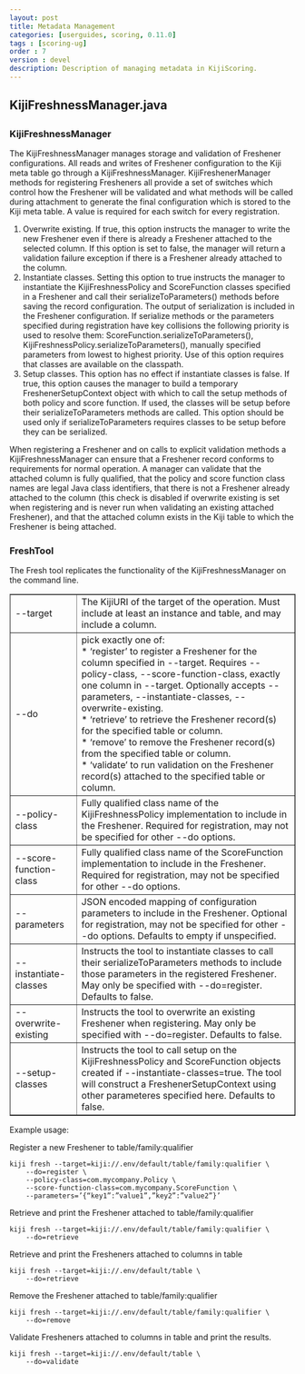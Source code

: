```yaml
---
layout: post
title: Metadata Management
categories: [userguides, scoring, 0.11.0]
tags : [scoring-ug]
order : 7
version : devel
description: Description of managing metadata in KijiScoring.
---
```


<div id="accordion-container">
  <h2 class="accordion-header"> KijiFreshnessManager.java </h2>
    <div class="accordion-content">
    <script src="http://gist-it.appspot.com/github/kijiproject/kiji-scoring/raw/kiji-scoring-0.11.0/src/main/java/org/kiji/scoring/KijiFreshnessManager.java"> </script>
  </div>
</div>

<h3 style="margin-top:0px;padding-top:10px;"> KijiFreshnessManager </h3>
The KijiFreshnessManager manages storage and validation of Freshener configurations. All reads and writes of Freshener configuration to the Kiji meta table go through a KijiFreshnessManager. KijiFreshenerManager methods for registering Fresheners all provide a set of switches which control how the Freshener will be validated and what methods will be called during attachment to generate the final configuration which is stored to the Kiji meta table. A value is required for each switch for every registration.

1. Overwrite existing. If true, this option instructs the manager to write the new Freshener even if there is already a Freshener attached to the selected column. If this option is set to false, the manager will return a validation failure exception if there is a Freshener already attached to the column.
2. Instantiate classes. Setting this option to true instructs the manager to instantiate the KijiFreshnessPolicy and ScoreFunction classes specified in a Freshener and call their serializeToParameters() methods before saving the record configuration. The output of serialization is included in the Freshener configuration. If serialize methods or the parameters specified during registration have key collisions the following priority is used to resolve them: ScoreFunction.serializeToParameters(), KijiFreshnessPolicy.serializeToParameters(), manually specified parameters from lowest to highest priority. Use of this option requires that classes are available on the classpath.
3. Setup classes. This option has no effect if instantiate classes is false. If true, this option causes the manager to build a temporary FreshenerSetupContext object with which to call the setup methods of both policy and score function. If used, the classes will be setup before their serializeToParameters methods are called. This option should be used only if serializeToParameters requires classes to be setup before they can be serialized.

When registering a Freshener and on calls to explicit validation methods a KijiFreshnessManager can ensure that a Freshener record conforms to requirements for normal operation. A manager can validate that the attached column is fully qualified, that the policy and score function class names are legal Java class identifiers, that there is not a Freshener already attached to the column (this check is disabled if overwrite existing is set when registering and is never run when validating an existing attached Freshener), and that the attached column exists in the Kiji table to which the Freshener is being attached.

<h3 style="margin-top:0px;padding-top:10px;"> FreshTool </h3>
The Fresh tool replicates the functionality of the KijiFreshnessManager on the command line.

<table  border="1">
  <tr><td>--target</td><td>The KijiURI of the target of the operation. Must include at least an instance and table, and may include a column.</td></tr>
  <tr><td>--do</td><td>pick exactly one of:<br>
* ‘register’ to register a Freshener for the column specified in --target. Requires --policy-class, --score-function-class, exactly one column in --target. Optionally accepts --parameters, --instantiate-classes, --overwrite-existing.<br>
* ‘retrieve’ to retrieve the Freshener record(s) for the specified table or column.<br>
* ‘remove’ to remove the Freshener record(s) from the specified table or column.<br>
* ‘validate’ to run validation on the Freshener record(s) attached to the specified table or column.</td></tr>
  <tr><td>--policy-class</td><td>Fully qualified class name of the KijiFreshnessPolicy implementation to include in the Freshener. Required for registration, may not be specified for other --do options.</td></tr>
  <tr><td>--score-function-class</td><td>Fully qualified class name of the ScoreFunction implementation to include in the Freshener. Required for registration, may not be specified for other --do options.</td></tr>
  <tr><td>--parameters</td><td>JSON encoded mapping of configuration parameters to include in the Freshener. Optional for registration, may not be specified for other --do options. Defaults to empty if unspecified.</td></tr>
  <tr><td>--instantiate-classes</td><td>Instructs the tool to instantiate classes to call their serializeToParameters methods to include those parameters in the registered Freshener. May only be specified with --do=register. Defaults to false.</td></tr>
  <tr><td>--overwrite-existing</td><td>Instructs the tool to overwrite an existing Freshener when registering. May only be specified with --do=register. Defaults to false.</td></tr>
  <tr><td>--setup-classes</td><td>Instructs the tool to call setup on the KijiFreshnessPolicy and ScoreFunction objects created if --instantiate-classes=true. The tool will construct a FreshenerSetupContext using other parameteres specified here. Defaults to false.</td></tr>
</table>

Example usage:

Register a new Freshener to table/family:qualifier

    kiji fresh --target=kiji://.env/default/table/family:qualifier \
        --do=register \
        --policy-class=com.mycompany.Policy \
        --score-function-class=com.mycompany.ScoreFunction \
        --parameters=’{“key1”:”value1”,”key2”:”value2”}’

Retrieve and print the Freshener attached to table/family:qualifier

    kiji fresh --target=kiji://.env/default/table/family:qualifier \
        --do=retrieve

Retrieve and print the Fresheners attached to columns in table

    kiji fresh --target=kiji://.env/default/table \
        --do=retrieve

Remove the Freshener attached to table/family:qualifier

    kiji fresh --target=kiji://.env/default/table/family:qualifier \
        --do=remove

Validate Fresheners attached to columns in table and print the results.

    kiji fresh --target=kiji://.env/default/table \
        --do=validate
